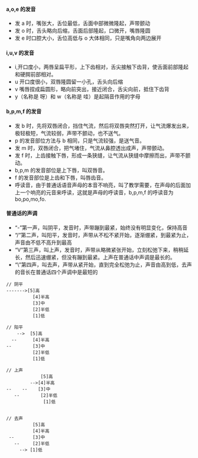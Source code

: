 #### a,o,e 的发音

- 发 a 时，嘴张大，舌位最低，舌面中部微微隆起，声带颤动
- 发 o 时，舌头略向后缩，舌面后部隆起，口微开，嘴唇隆圆
- 发 e 时口腔大小，舌位高低与 o 大体相同，只是嘴角向两边展开

#### i,u,v 的发音

- i,开口度小，两唇呈扁平形，上下齿相对，舌尖接触下齿背，使舌面前部隆起和硬腭前部相对。
- u 开口度很小，双唇隆圆留一小孔，舌头向后缩
- v 嘴唇捏成扁圆形，略向前突出，接近闭合，舌尖向前，抵住下齿背
- y（名称是 呀）和 w（名称是 哇）是起隔音作用的字母

#### b,p,m,f 的发音

- 发 b 时，先将双唇闭合，挡住气流，然后将双唇突然打开，让气流爆发出来，极轻极短，气流较弱，声带不颤动，也不送气。
- p 的发音部位方法与 b 相同，只是气流较强，是送气音。
- 发 m 时，双唇闭合，把气堵住，气流从鼻腔透出成声，声带颤动。
- 发 f 时，上齿接触下唇，形成一条狭缝，让气流从狭缝中摩擦而出，声带不颤动。
- b,p,m 的发音部位是上下唇，叫双唇音。
- f 的发音部位是上齿和下唇，叫唇齿音。
- 呼读音，由于普通话语音声母的本音不响亮，叫了教学需要，在声母的后面加上一个响亮的元音来呼读，这就是声母的呼读音，b,p,m,f 的呼读音为 bo,po,mo,fo.

#### 普通话的声调

- “-”第一声，叫阴平，发音时，声带蹦到最紧，始终没有明显变化，保持高音
- “/”第二声，叫阳平，发音时，声带从不松不紧开始，逐渐绷紧，到最紧为止，声音由不低不高升到最高
- “V”第三声，叫上声，发音时，声带从略微紧张开始，立刻松弛下来，稍稍延长，然后迅速绷紧，但没有蹦到最紧。上声在普通话中声调是最长的。
- “\”第四声，叫去声，声带从紧开始，直到完全松弛为止，声音由高到低，去声的音长在普通话四个声调中是最短的

```
// 阴平
------->[5]高
          [4]半高
          [3]中
          [2]半低
          [1]低

// 阳平
    -->  [5]高
  --      [4]半高
--        [3]中
          [2]半低
          [1]低

// 上声
             [5]高
         -->[4]半高
--    --    [3]中
   --        [2]半低
              [1]低


// 去声
          [5]高
          [4]半高
 --       [3]中
   --     [2]半低
     --> [1]低
```
